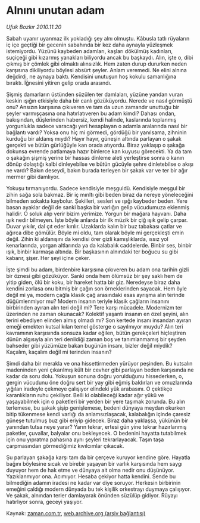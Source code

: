 # Alnını unutan adam

*Ufuk Bozkır 2010.11.20*

<td class="news-spot">
<p>Sabah uyanır uyanmaz ilk yokladığı şey alnı olmuştu. Kâbusla tatlı rüyaların iç içe geçtiği bir gecenin sabahında bir kez daha aynayla yüzleşmek istemiyordu. Yüzünü kaybeden adamları, kaşları dökülmüş kadınları, suçiçeği gibi kızarmış yanakları biliyordu ancak bu başkaydı. Alın, işte o, dibi çıkmış bir çömlek gibi olmaktı alınsızlık. Hem zaten durup dururken neden karşısına dikiliyordu böylesi absürt şeyler. Anlam veremedi. Ne elini alnına değdirdi, ne aynaya baktı. Kendisini unutuşun hoş kokulu samanlığına bıraktı. İğnesini yitiren gelip orada arasındı.</p>
<p><p>Şişmiş damarların üstünden süzülen ter damlaları, yüzüne yandan vuran keskin ışığın etkisiyle daha bir canlı gözüküyordu. Nerede ve nasıl görmüştü onu? Ansızın karşısına çıkıveren ve tam da uzun zamandır unuttuğu bir şeyler varmışçasına ona hatırlatıveren bu adam kimdi? Dahası ondan, bakışından, düşlerinden habersiz, kendi halinde, kaslarında toplanmış yorgunlukla sadece varacağı yeri hesaplayan o adamla aralarında nasıl bir bağlantı vardı? Yoksa onu hiç mi görmedi, gördüğü bir yanılsama, zihninin kurduğu bir aldanış mıydı? Hayır hayır, güneşin altında parlayan o şakak gerçekti ve bütün gürlüğüyle kan orada atıyordu. Biraz yaklaşıp o şakağa dokunsa evrende patlamaya hazır binlerce kan kuyusu görecekti. Ya da tam o şakağın şişmiş yerine bir hassas dinleme aleti yerleştirse sonra o kanın dönüp dolaştığı kalbi dinleyebilse ve bütün gücüyle şehre dinletebilse o akışı ne vardı? Bakın deseydi, bakın burada terleyen bir şakak var ve ter bir ağır mermer gibi damlıyor.
<p>Yokuşu tırmanıyordu. Sadece kendisiyle meşguldü. Kendisiyle meşgul bir zihin sağa sola bakmaz. Bir iç mırıltı gibi beden biraz da nereye yöneleceğini bilmeden sokakta kaybolur. Şekilleri, sesleri ve ışığı kaybeder beden. Yere basan ayaklar değil de sanki başka bir varlığın gelip vücudumuza eklenmiş halidir. O soluk alıp verir bizim yerimize. Yorgun bir mağara hayvanı. Daha ışık nedir bilmeyen. İşte böyle anlarda bir ilk müzik bir çiğ ışık gelip çarpar. Duvar yıkılır, dal çıt eder kırılır. Uzaklarda kalın bir buz tabakası çatlar ve ağırca dibe gömülür. Böyle mi oldu, tam olarak böyle mi gerçekleşti emin değil. Zihin ki aldanışını da kendisi örer gizli kamışlıklarda, ıssız yol kenarlarında, yorgan altlarında ya da kalabalık caddelerde. Binbir ses, binbir ışık, binbir karmaşa altında. Bir başkasının alnındaki ter boğucu su gibi kabarır, şişer. Her şeyi içine çeker.
<p>İşte şimdi bu adam, birdenbire karşısına çıkıveren bu adam ona tarihin gizli bir öznesi gibi gözüküyor. Sanki onda hem ölümsüz bir şey saklı hem de yitip giden, ölü bir koku, bir hareket hatta bir giz. Neredeyse biraz daha kendini zorlasa onu bitmiş bir çağın son örneklerinden sayacak. Hem öyle değil mi ya, modern çağla klasik çağ arasındaki esas ayrışma alın terinde düğümlenmiyor mu? Modern insanın teriyle klasik çağların insanını birbirinden ayıran alın teri değil mi? Tere karşı mücadele. Modernizm ter üzerinden ne zaman okunacak? Kolektif yaşantı insanın en özel şeyini, alın terini ebediyen elinden almış olmadı mı? Son kertede insanı insandan ayıran emeği emekten kutsal kılan temel gösterge o sayılmıyor muydu? Alın teri kavramının karşısında sonsuza kadar eğilen, bütün gerekçeleri hiçleştiren dünün algısıyla alın teri denildiği zaman boş ve tanımlanmamış bir şeyden bahseder gibi yüzümüze bakan bugünün insanı, bizler değil miydik? Kaçalım, kaçalım değil mi terinden insanın?
<p>Şimdi daha bir merakla ve ona hissettirmeden yürüyor peşinden. Bu kutsalın madeninden yeni çıkarılmış kült bir cevher gibi parlayan beden karşısında ne kadar da soru dolu. Yokuşun sonuna doğru yorulduğunu hissederken, o, gergin vücudunu öne doğru sert bir yay gibi eğmiş baldırları ve omuzlarında yığılan iradeyle çekmeye çalışıyor elindeki yük arabasını. O çektikçe karanlıkların ruhu çekiliyor. Belli ki olabileceği kadar ağır yükü ve yaşayabilmek için o paketleri bir yerden bir yere taşımak zorunda. Bu alın terlemese, bu şakak şişip genişlemese, bedeni dünyaya meydan okurken bitip tükenmese kendi varlığı da anlamsızlaşacak, kalabalığın içinde çaresiz güneşe tutulmuş buz gibi eriyip gidecek. Biraz daha yaklaşsa, yükünün bir yanından tutsa neye yarar? Yarın tekrar, ertesi gün yine tekrar hazırlanmış paketler, çuvallar, balyalar onu bekleyecek. O bedenini hayatta tutabilmek için onu yıpratma pahasına aynı şeyleri tekrarlayacak. Taşın taşa çarpmasından görmediğimiz kıvılcımlar çıkacak.
<p>Şu parlayan şakağa karşı tam da bir çerçeve kuruyor kendine göre. Hayatla bağını böylesine sıcak ve birebir yaşayan bir varlık karşısında hem saygı duyuyor hem de hak etme ve dünyaya ait olma nedir onu düşünüyor. Yazıklanmıyor ona. Acımıyor. Hesaba çekiyor hatta kendini. Sende bu bilmediğin adamın iradesi ne kadar var diye soruyor. Herkesin birbirinin emeğini çaldığı modern dünyada bu tek kişilik orkestrayı duymaya çalışıyor. Ve şakak, alnından terler damlayarak önünden süzülüp gidiyor. Rüyayı hatırlıyor sonra, geceyi yaşıyor.</p>
<a href="http://web.archive.org/web/20101130200029/mailto: u.bozkir@zaman.com.tr">
</a></p></p></p></p></p></td>

Kaynak: [zaman.com.tr](http://zaman.com.tr/yazar.do?yazino=1054539), [web.archive.org (arşiv bağlantısı)](http://web.archive.org/web/20101130200029/http://zaman.com.tr/yazar.do?yazino=1054539)
